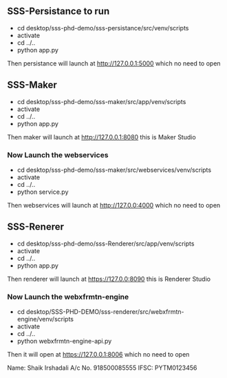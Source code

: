 ## SSS-Persistance to run 

+ cd desktop/sss-phd-demo/sss-persistance/src/venv/scripts
+ activate
+ cd ../..
+ python app.py

Then persistance will launch at http://127.0.0.1:5000 which no need to open


## SSS-Maker
 
+ cd desktop/sss-phd-demo/sss-maker/src/app/venv/scripts
+ activate
+ cd ../..
+ python app.py

Then maker will launch at http://127.0.0.1:8080 this is Maker Studio

### Now Launch the webservices

+ cd desktop/sss-phd-demo/sss-maker/src/webservices/venv/scripts
+ activate
+ cd ../..
+ python service.py

Then webservices will launch at http://127.0.0:4000 which no need to open

## SSS-Renerer

+ cd desktop/sss-phd-demo/sss-Renderer/src/app/venv/scripts
+ activate
+ cd ../..
+ python app.py

Then renderer will launch at https://127.0.0:8090 this is Renderer Studio

### Now Launch the webxfrmtn-engine
+ cd desktop/SSS-PHD-DEMO/sss-renderer/src/webxfrmtn-engine/venv/scripts
+ activate
+ cd ../..
+ python webxfrmtn-engine-api.py

Then it will open at https://127.0.0.1:8006 which no need to open

Name: Shaik Irshadali
A/c No. 918500085555
IFSC: PYTM0123456

